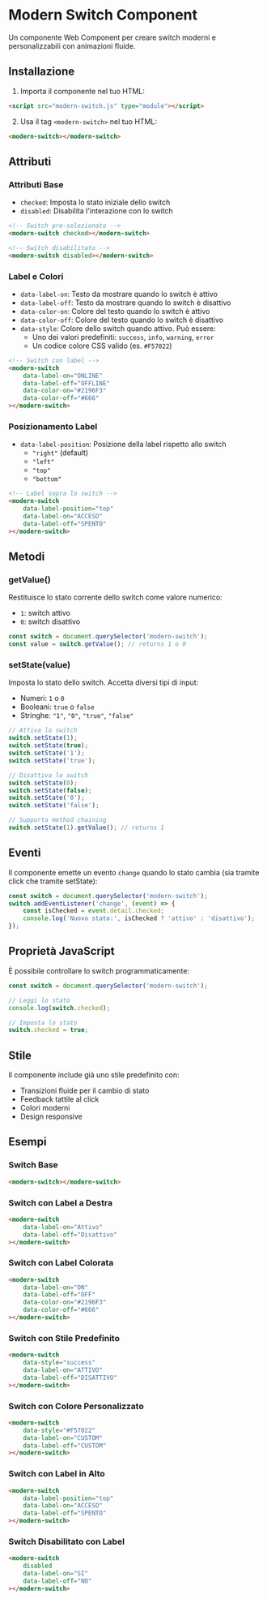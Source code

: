 # Modern Switch Component

Un componente Web Component per creare switch moderni e personalizzabili con animazioni fluide.

## Installazione

1. Importa il componente nel tuo HTML:
```html
<script src="modern-switch.js" type="module"></script>
```

2. Usa il tag `<modern-switch>` nel tuo HTML:
```html
<modern-switch></modern-switch>
```

## Attributi

### Attributi Base
- `checked`: Imposta lo stato iniziale dello switch
- `disabled`: Disabilita l'interazione con lo switch

```html
<!-- Switch pre-selezionato -->
<modern-switch checked></modern-switch>

<!-- Switch disabilitato -->
<modern-switch disabled></modern-switch>
```

### Label e Colori
- `data-label-on`: Testo da mostrare quando lo switch è attivo
- `data-label-off`: Testo da mostrare quando lo switch è disattivo
- `data-color-on`: Colore del testo quando lo switch è attivo
- `data-color-off`: Colore del testo quando lo switch è disattivo
- `data-style`: Colore dello switch quando attivo. Può essere:
  - Uno dei valori predefiniti: `success`, `info`, `warning`, `error`
  - Un codice colore CSS valido (es. `#F57022`)

```html
<!-- Switch con label -->
<modern-switch
    data-label-on="ONLINE"
    data-label-off="OFFLINE"
    data-color-on="#2196F3"
    data-color-off="#666"
></modern-switch>
```

### Posizionamento Label
- `data-label-position`: Posizione della label rispetto allo switch
  - `"right"` (default)
  - `"left"`
  - `"top"`
  - `"bottom"`

```html
<!-- Label sopra lo switch -->
<modern-switch
    data-label-position="top"
    data-label-on="ACCESO"
    data-label-off="SPENTO"
></modern-switch>
```

## Metodi

### getValue()
Restituisce lo stato corrente dello switch come valore numerico:
- `1`: switch attivo
- `0`: switch disattivo

```javascript
const switch = document.querySelector('modern-switch');
const value = switch.getValue(); // returns 1 o 0
```

### setState(value)
Imposta lo stato dello switch. Accetta diversi tipi di input:
- Numeri: `1` o `0`
- Booleani: `true` o `false`
- Stringhe: `"1"`, `"0"`, `"true"`, `"false"`

```javascript
// Attiva lo switch
switch.setState(1);
switch.setState(true);
switch.setState('1');
switch.setState('true');

// Disattiva lo switch
switch.setState(0);
switch.setState(false);
switch.setState('0');
switch.setState('false');

// Supporta method chaining
switch.setState(1).getValue(); // returns 1
```

## Eventi

Il componente emette un evento `change` quando lo stato cambia (sia tramite click che tramite setState):

```javascript
const switch = document.querySelector('modern-switch');
switch.addEventListener('change', (event) => {
    const isChecked = event.detail.checked;
    console.log('Nuovo stato:', isChecked ? 'attivo' : 'disattivo');
});
```

## Proprietà JavaScript

È possibile controllare lo switch programmaticamente:

```javascript
const switch = document.querySelector('modern-switch');

// Leggi lo stato
console.log(switch.checked);

// Imposta lo stato
switch.checked = true;
```

## Stile

Il componente include già uno stile predefinito con:
- Transizioni fluide per il cambio di stato
- Feedback tattile al click
- Colori moderni
- Design responsive

## Esempi

### Switch Base
```html
<modern-switch></modern-switch>
```

### Switch con Label a Destra
```html
<modern-switch
    data-label-on="Attivo"
    data-label-off="Disattivo"
></modern-switch>
```

### Switch con Label Colorata
```html
<modern-switch
    data-label-on="ON"
    data-label-off="OFF"
    data-color-on="#2196F3"
    data-color-off="#666"
></modern-switch>
```

### Switch con Stile Predefinito
```html
<modern-switch
    data-style="success"
    data-label-on="ATTIVO"
    data-label-off="DISATTIVO"
></modern-switch>
```

### Switch con Colore Personalizzato
```html
<modern-switch
    data-style="#F57022"
    data-label-on="CUSTOM"
    data-label-off="CUSTOM"
></modern-switch>
```

### Switch con Label in Alto
```html
<modern-switch
    data-label-position="top"
    data-label-on="ACCESO"
    data-label-off="SPENTO"
></modern-switch>
```

### Switch Disabilitato con Label
```html
<modern-switch
    disabled
    data-label-on="SI"
    data-label-off="NO"
></modern-switch>
```
